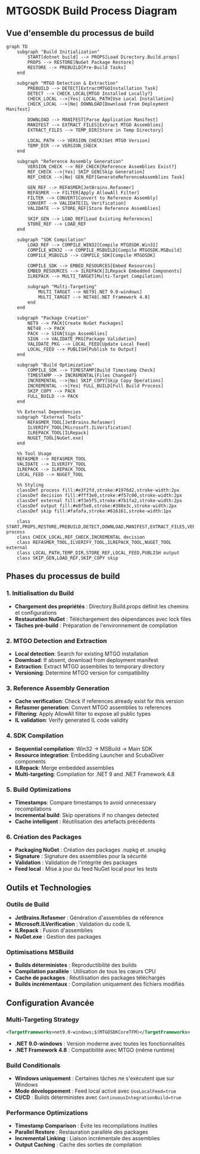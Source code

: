 # MTGOSDK Build Process Diagram

## Vue d'ensemble du processus de build

```mermaid
graph TD
    subgraph "Build Initialization"
        START[dotnet build] --> PROPS[Load Directory.Build.props]
        PROPS --> RESTORE[NuGet Package Restore]
        RESTORE --> PREBUILD[Pre-Build Tasks]
    end
    
    subgraph "MTGO Detection & Extraction"
        PREBUILD --> DETECT[ExtractMTGOInstallation Task]
        DETECT --> CHECK_LOCAL{MTGO Installed Locally?}
        CHECK_LOCAL -->|Yes| LOCAL_PATH[Use Local Installation]
        CHECK_LOCAL -->|No| DOWNLOAD[Download from Deployment Manifest]
        
        DOWNLOAD --> MANIFEST[Parse Application Manifest]
        MANIFEST --> EXTRACT_FILES[Extract MTGO Assemblies]
        EXTRACT_FILES --> TEMP_DIR[Store in Temp Directory]
        
        LOCAL_PATH --> VERSION_CHECK[Get MTGO Version]
        TEMP_DIR --> VERSION_CHECK
    end
    
    subgraph "Reference Assembly Generation"
        VERSION_CHECK --> REF_CHECK{Reference Assemblies Exist?}
        REF_CHECK -->|Yes| SKIP_GEN[Skip Generation]
        REF_CHECK -->|No| GEN_REF[GenerateReferenceAssemblies Task]
        
        GEN_REF --> REFASMER[JetBrains.Refasmer]
        REFASMER --> FILTER[Apply AllowAll Filter]
        FILTER --> CONVERT[Convert to Reference Assembly]
        CONVERT --> VALIDATE[IL Verification]
        VALIDATE --> STORE_REF[Store Reference Assemblies]
        
        SKIP_GEN --> LOAD_REF[Load Existing References]
        STORE_REF --> LOAD_REF
    end
    
    subgraph "SDK Compilation"
        LOAD_REF --> COMPILE_WIN32[Compile MTGOSDK.Win32]
        COMPILE_WIN32 --> COMPILE_MSBUILD[Compile MTGOSDK.MSBuild]
        COMPILE_MSBUILD --> COMPILE_SDK[Compile MTGOSDK]
        
        COMPILE_SDK --> EMBED_RESOURCES[Embed Resources]
        EMBED_RESOURCES --> ILREPACK[ILRepack Embedded Components]
        ILREPACK --> MULTI_TARGET[Multi-Target Compilation]
        
        subgraph "Multi-Targeting"
            MULTI_TARGET --> NET9[.NET 9.0-windows]
            MULTI_TARGET --> NET48[.NET Framework 4.8]
        end
    end
    
    subgraph "Package Creation"
        NET9 --> PACK[Create NuGet Packages]
        NET48 --> PACK
        PACK --> SIGN[Sign Assemblies]
        SIGN --> VALIDATE_PKG[Package Validation]
        VALIDATE_PKG --> LOCAL_FEED[Update Local Feed]
        LOCAL_FEED --> PUBLISH[Publish to Output]
    end
    
    subgraph "Build Optimization"
        COMPILE_SDK --> TIMESTAMP[Build Timestamp Check]
        TIMESTAMP --> INCREMENTAL{Files Changed?}
        INCREMENTAL -->|No| SKIP_COPY[Skip Copy Operations]
        INCREMENTAL -->|Yes| FULL_BUILD[Full Build Process]
        SKIP_COPY --> PACK
        FULL_BUILD --> PACK
    end
    
    %% External Dependencies
    subgraph "External Tools"
        REFASMER_TOOL[JetBrains.Refasmer]
        ILVERIFY_TOOL[Microsoft.ILVerification]
        ILREPACK_TOOL[ILRepack]
        NUGET_TOOL[NuGet.exe]
    end
    
    %% Tool Usage
    REFASMER --> REFASMER_TOOL
    VALIDATE --> ILVERIFY_TOOL
    ILREPACK --> ILREPACK_TOOL
    LOCAL_FEED --> NUGET_TOOL
    
    %% Styling
    classDef process fill:#e3f2fd,stroke:#1976d2,stroke-width:2px
    classDef decision fill:#fff3e0,stroke:#f57c00,stroke-width:2px
    classDef external fill:#f3e5f5,stroke:#7b1fa2,stroke-width:2px
    classDef output fill:#e8f5e8,stroke:#388e3c,stroke-width:2px
    classDef skip fill:#fafafa,stroke:#616161,stroke-width:1px
    
    class START,PROPS,RESTORE,PREBUILD,DETECT,DOWNLOAD,MANIFEST,EXTRACT_FILES,VERSION_CHECK,GEN_REF,REFASMER,FILTER,CONVERT,VALIDATE,COMPILE_WIN32,COMPILE_MSBUILD,COMPILE_SDK,EMBED_RESOURCES,ILREPACK,MULTI_TARGET,NET9,NET48,PACK,SIGN,VALIDATE_PKG,TIMESTAMP,FULL_BUILD process
    class CHECK_LOCAL,REF_CHECK,INCREMENTAL decision
    class REFASMER_TOOL,ILVERIFY_TOOL,ILREPACK_TOOL,NUGET_TOOL external
    class LOCAL_PATH,TEMP_DIR,STORE_REF,LOCAL_FEED,PUBLISH output
    class SKIP_GEN,LOAD_REF,SKIP_COPY skip
```

## Phases du processus de build

### 1. Initialisation du Build
- **Chargement des propriétés** : Directory.Build.props définit les chemins et configurations
- **Restauration NuGet** : Téléchargement des dépendances avec lock files
- **Tâches pré-build** : Préparation de l'environnement de compilation

### 2. MTGO Detection and Extraction
- **Local detection**: Search for existing MTGO installation
- **Download**: If absent, download from deployment manifest
- **Extraction**: Extract MTGO assemblies to temporary directory
- **Versioning**: Determine MTGO version for compatibility

### 3. Reference Assembly Generation
- **Cache verification**: Check if references already exist for this version
- **Refasmer generation**: Convert MTGO assemblies to references
- **Filtering**: Apply AllowAll filter to expose all public types
- **IL validation**: Verify generated IL code validity

### 4. SDK Compilation
- **Sequential compilation**: Win32 → MSBuild → Main SDK
- **Resource integration**: Embedding Launcher and ScubaDiver components
- **ILRepack**: Merge embedded assemblies
- **Multi-targeting**: Compilation for .NET 9 and .NET Framework 4.8

### 5. Build Optimizations
- **Timestamps**: Compare timestamps to avoid unnecessary recompilations
- **Incremental build**: Skip operations if no changes detected
- **Cache intelligent** : Réutilisation des artefacts précédents

### 6. Création des Packages
- **Packaging NuGet** : Création des packages .nupkg et .snupkg
- **Signature** : Signature des assemblies pour la sécurité
- **Validation** : Validation de l'intégrité des packages
- **Feed local** : Mise à jour du feed NuGet local pour les tests

## Outils et Technologies

### Outils de Build
- **JetBrains.Refasmer** : Génération d'assemblies de référence
- **Microsoft.ILVerification** : Validation du code IL
- **ILRepack** : Fusion d'assemblies
- **NuGet.exe** : Gestion des packages

### Optimisations MSBuild
- **Builds déterministes** : Reproductibilité des builds
- **Compilation parallèle** : Utilisation de tous les cœurs CPU
- **Cache de packages** : Réutilisation des packages téléchargés
- **Builds incrémentaux** : Compilation uniquement des fichiers modifiés

## Configuration Avancée

### Multi-Targeting Strategy
```xml
<TargetFrameworks>net9.0-windows;$(MTGOSDKCoreTFM)</TargetFrameworks>
```
- **.NET 9.0-windows** : Version moderne avec toutes les fonctionnalités
- **.NET Framework 4.8** : Compatibilité avec MTGO (même runtime)

### Build Conditionals
- **Windows uniquement** : Certaines tâches ne s'exécutent que sur Windows
- **Mode développement** : Feed local activé avec `UseLocalFeed=true`
- **CI/CD** : Builds déterministes avec `ContinuousIntegrationBuild=true`

### Performance Optimizations
- **Timestamp Comparison** : Évite les recompilations inutiles
- **Parallel Restore** : Restauration parallèle des packages
- **Incremental Linking** : Liaison incrémentale des assemblies
- **Output Caching** : Cache des sorties de compilation